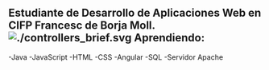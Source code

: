 Estudiante de Desarrollo de Aplicaciones Web en CIFP Francesc de Borja Moll.
![./controllers_brief.svg](https://www.codewars.com/users/serhikalamar/badges/small)
Aprendiendo:
--------------
-Java
-JavaScript
-HTML
-CSS
-Angular
-SQL
-Servidor Apache
